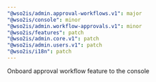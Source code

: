 ```yaml
---
"@wso2is/admin.approval-workflows.v1": major
"@wso2is/console": minor
"@wso2is/admin.workflow-approvals.v1": minor
"@wso2is/features": patch
"@wso2is/admin.core.v1": patch
"@wso2is/admin.users.v1": patch
"@wso2is/i18n": patch
---
```


Onboard approval workflow feature to the console
